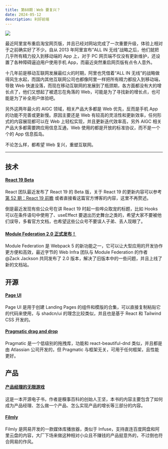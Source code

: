 ```yaml
---
title: 第60期：Web 要复兴？
date: 2024-05-12
description: 利好前端
---
```


![](/static/weekly/issue-60-cover.jpg)

最近阿里宣布重启淘宝网页版，并且已经对网站完成了一次重要升级，体验上相对于之前确实好了不少。自从 2013 年阿里宣布“ALL IN 无线”战略之后，他们就把几乎所有精力投入到移动端的 App 上，对于 PC 网页端不仅没有更新维护，还设置了各种障碍逼迫用户使用手机 App，而最近突然重启网页版有点令人意外。

十几年前是移动互联网发展最红火的时期，阿里也凭借着“ALL IN 无线”的战略做得风生水起，而国内其他互联网公司也都像阿里一样把所有精力都投入到移动端，导致 Web 快速没落，而现在移动互联网的发展到了瓶颈期，各方面都没有大的增长点了，他们又想起了被遗忘在角落的 Web，可能是为了寻找新的增长点，也可能是为了补全用户体验吧。

另外这两年最火的 AIGC 领域，相关产品大多都是 Web 优先，反而是手机 App 的功能不完善或更新慢。原因主要还是 Web 有较高的灵活性和更新效率，任何形式的内容展现都可以在 Web 上轻松实现，并且更新迭代效率高，另外 AIGC 相关产品大多都需要跨应用信息互通，Web 使用的都是开放的标准协议，而不是一个个的 App 信息孤岛。

不论怎么样，都希望 Web 复兴，重塑互联网。

<hr />

## 技术

#### [React 19 Beta](https://react.dev/blog/2024/04/25/react-19)

React 团队最近发布了 React 19 的 Beta 版，关于 React 19 的更新内容可以参考 [第 52 期：React 19 前瞻](/weekly/issue-52) 或者直接看这篇官方博客的内容，这里不再赘述。

倒是最近发现有些公众号在讲 React 19 时起一些哗众取宠的标题，比如 Hooks 可以在条件语句中使用了、useEffect 要退出历史舞台之类的，希望大家不要被他们误导，多看官方文档，也希望这些公众号不要误人子弟、丢人现眼了。

#### [Module Federation 2.0 正式发布！](https://mp.weixin.qq.com/s/E138XQLfEHe-8GVACNjGWw)

Module Federation 是 Webpack 5 的新功能之一，它可以让大型应用的开发协作更方便和高效，最近字节的 Web Infra 团队与 Module Federation 的作者 @Zack Jackson 共同发布了 2.0 版本，解决了旧版本中的一些问题，并且上线了新的文档站。

## 开源

#### [Page UI](https://github.com/danmindru/page-ui)

Page UI 是用于创建 Landing Pages 的组件和模版的合集，可以直接复制粘贴它的代码来使用，与 shadcn/ui 的理念比较类似，并且也是基于 React 和 Tailwind CSS 开发的。

#### [Pragmatic drag and drop](https://github.com/atlassian/pragmatic-drag-and-drop)

Pragmatic 是一个低级别的拖拽库，功能和 react-beautiful-dnd 类似，并且都是由 Atlassian 公司开发的，但 Pragmatic 与框架无关，可用于任何框架，且性能更好。

## 产品

#### [产品经理的无限游戏](https://jiewang.gitbook.io/chan-pin-jing-li-de-wu-xian-you-xi)

这是一本开源电子书，作者是糗事百科的创始人王坚，本书的内容主要包含了如何成为产品经理、怎么做一个产品、怎么实现产品的增长等三部分的内容。

#### [Filmly](https://filmly.163.com/)

Filmly 是网易开发的一款媒体库播放器，类似于 Infuse，支持直连百度网盘和阿里云盘的内容，大厂下场来做这种相对小众且不赚钱的产品挺意外的，不过倒也符合网易的作风。
